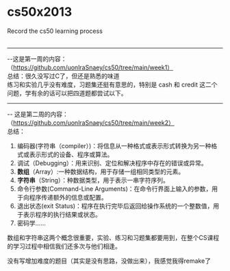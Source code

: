 # cs50x2013
Record the cs50 learning process 
<br><br>
*********************
--这是第一周的内容：（https://github.com/uonlraSnaey/cs50/tree/main/week1）<br>
总结：很久没写过C了，但还是熟悉的味道<br>
    练习和实验几乎没有难度，习题集还挺有意思的，特别是 cash 和 credit 这二个问题，学有余的话可以把四道题都尝试以下。	<br> 
****
-- 这是第二周的内容：（https://github.com/uonlraSnaey/cs50/tree/main/week2）<br>
总结：
1. 编码器(字符串（compiler）)：将信息从一种格式或表示形式转换为另一种格式或表示形式的设备、程序或算法。<br>
2. 调试（Debugging）：用来识别、定位和解决程序中存在的错误或异常。<br>
3. **数组**（Array）:一种数据结构，用于存储一组相同类型的元素。<br>
4. **字符串**（String）：种数据类型，用于表示一串字符序列。<br>
5. 命令行参数(Command-Line Arguments)：在命令行界面上输入的参数，用于向程序传递额外的信息或配置。<br>
6. 退出状态(exit Status)：程序在执行完毕后返回给操作系统的一个整数值，用于表示程序的执行结果或状态。<br>
7. 密码学……<br>
    
数组和字符串这两个概念很重要，实验、练习和习题集都要用到，在整个CS课程的学习过程中相信我们还多次与他们相逢。<br>

没有写增加难度的题目（其实是没有思路，没做出来），我感觉我得remake了
